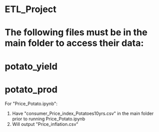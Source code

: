 # ETL_Project

# The following files must be in the main folder to access their data:
  # potato_yield
  # potato_prod
 
  
For "Price_Potato.ipynb":
  1) Have "consumer_Price_index_Potatoes10yrs.csv" in the main folder prior to running Price_Potato.ipynb
  2) Will output "Price_inflation.csv"
